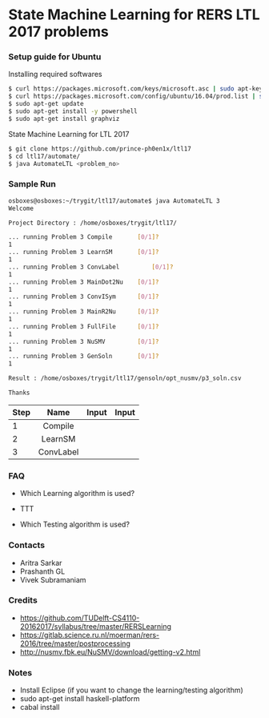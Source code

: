 # State Machine Learning for RERS LTL 2017 problems

### Setup guide for Ubuntu

 Installing required softwares
 ```sh
 $ curl https://packages.microsoft.com/keys/microsoft.asc | sudo apt-key add -
 $ curl https://packages.microsoft.com/config/ubuntu/16.04/prod.list | sudo tee /etc/apt/sources.list.d/microsoft.list
 $ sudo apt-get update
 $ sudo apt-get install -y powershell
 $ sudo apt-get install graphviz
 ```
 State Machine Learning for LTL 2017
 ```sh
 $ git clone https://github.com/prince-ph0en1x/ltl17
 $ cd ltl17/automate/
 $ java AutomateLTL <problem_no>
 ```
 
### Sample Run

 ```sh
 osboxes@osboxes:~/trygit/ltl17/automate$ java AutomateLTL 3
 Welcome
 
 Project Directory : /home/osboxes/trygit/ltl17/
 
 ... running Problem 3 Compile		 [0/1]?
 1
 ... running Problem 3 LearnSM		 [0/1]?
 1
 ... running Problem 3 ConvLabel		 [0/1]?
 1
 ... running Problem 3 MainDot2Nu	 [0/1]?
 1
 ... running Problem 3 ConvISym		 [0/1]?
 1
 ... running Problem 3 MainR2Nu		 [0/1]?
 1
 ... running Problem 3 FullFile		 [0/1]?
 1
 ... running Problem 3 NuSMV		 [0/1]?
 1
 ... running Problem 3 GenSoln		 [0/1]?
 1
 
 Result : /home/osboxes/trygit/ltl17/gensoln/opt_nusmv/p3_soln.csv
 
 Thanks
 ```

 | Step | Name          | Input  | Input  |
 | ---- |:-------------:| ------:| ------:|
 | 1	| Compile		|		 |        |
 | 2	| LearnSM		|		 |        |
 | 3	| ConvLabel		|		 |        |
 
### FAQ

 * Which Learning algorithm is used?
  - TTT 
 * Which Testing algorithm is used?

### Contacts

 * Aritra Sarkar
 * Prashanth GL
 * Vivek Subramaniam
 
### Credits

 * https://github.com/TUDelft-CS4110-20162017/syllabus/tree/master/RERSLearning
 * https://gitlab.science.ru.nl/moerman/rers-2016/tree/master/postprocessing
 * http://nusmv.fbk.eu/NuSMV/download/getting-v2.html
 
### Notes

 * Install Eclipse (if you want to change the learning/testing algorithm)
 * sudo apt-get install haskell-platform
 * cabal install
